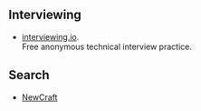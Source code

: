 ## Interviewing
- [interviewing.io](interviewing.io).  
  Free anonymous technical interview practice.

## Search
- [NewCraft](https://www.newcraft.io)
